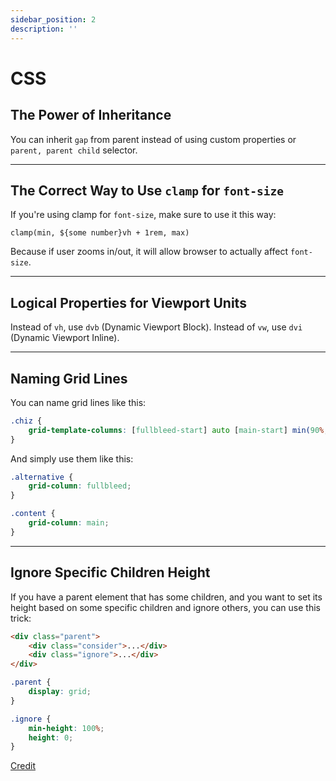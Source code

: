 ```yaml
---
sidebar_position: 2
description: ''
---
```


# CSS

## The Power of Inheritance

You can inherit `gap` from parent instead of using custom properties or `parent, parent child` selector.

---

## The Correct Way to Use `clamp` for `font-size`

If you're using clamp for `font-size`, make sure to use it this way:

```
clamp(min, ${some number}vh + 1rem, max)
```

Because if user zooms in/out, it will allow browser to actually affect `font-size`.

---

## Logical Properties for Viewport Units

Instead of `vh`, use `dvb` (Dynamic Viewport Block).
Instead of `vw`, use `dvi` (Dynamic Viewport Inline).

---

## Naming Grid Lines

You can name grid lines like this:

```css
.chiz {
    grid-template-columns: [fullbleed-start] auto [main-start] min(90%, 60ch) [main-end] auto [fullbleed-end];
}
```

And simply use them like this:

```css
.alternative {
    grid-column: fullbleed;
}

.content {
    grid-column: main;
}
```

---

## Ignore Specific Children Height

If you have a parent element that has some children,
and you want to set its height based on some specific children and ignore others,
you can use this trick:

```html
<div class="parent">
    <div class="consider">...</div>
    <div class="ignore">...</div>
</div>
```

```css
.parent {
    display: grid;
}

.ignore {
    min-height: 100%;
    height: 0;
}
```

[Credit](https://twitter.com/njesenberger/status/1577061637584191489)
